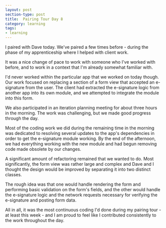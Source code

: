 ```yaml
---
layout: post
section-type: post
title:  Pairing Tour Day 8
category: learning
tags:
- learning
---
```

I paired with Dave today. We've paired a few times before - during the phase of my apprenticeship where I helped with client work.

It was a nice change of pace to work with someone who I've worked with before, and to work in a context that I'm already somewhat familiar with.

I'd never worked within the particular app that we worked on today though. Our work focused on replacing a section of a form view that accepted an e-signature from the user. The client had extracted the e-signature logic from another app into its own module, and we attempted to integrate the module into this form.

We also participated in an iteration planning meeting for about three hours in the morning. The work was challenging, but we made good progress through the day.

Most of the coding work we did during the remaining time in the morning was dedicated to resolving several updates to the app's dependencies in order to get the e-signature module working. By the end of the afternoon, we had everything working with the new module and had begun removing code made obsolete by our changes.

A significant amount of refactoring remained that we wanted to do. Most significantly, the form view was rather large and complex and Dave and I thought the design would be improved by separating it into two distinct classes.

The rough idea was that one would handle rendering the form and performing basic validation on the form's fields, and the other would handle the e-signature logic and the network requests necessary for verifying the e-signature and posting form data.

All in all, it was the most continuous coding I'd done during my pairing tour - at least this week - and I am proud to feel like I contributed consistently to the work throughout the day. 
